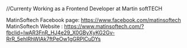 



//Currenty Working as a Frontend Developer at Martin softTECH

MatinSoftech Facebook page: https://www.facebook.com/matinsoftech
MatinSoftech Website : https://www.matinsoftech.com/?fbclid=IwAR3FnR_HJ4e29_X0GByXyKG2Gv-RrR_5ehIRhWlAk7ftPeOw1gGRPlCuDYs

